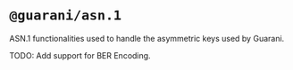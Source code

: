# `@guarani/asn.1`

ASN.1 functionalities used to handle the asymmetric keys used by Guarani.

TODO: Add support for BER Encoding.
